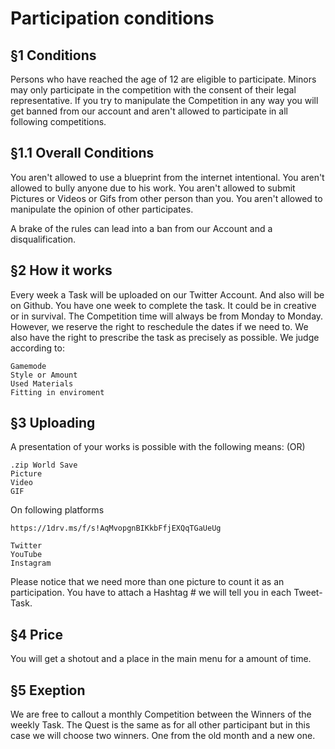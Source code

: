 # Participation conditions
 
## §1 Conditions 
Persons who have reached the age of 12 are eligible to participate.
Minors may only participate in the competition with the consent of their legal representative.
If you try to manipulate the Competition in any way you will get banned from our account and aren't allowed to participate in all following competitions. 
 
## §1.1 Overall Conditions
You aren't allowed to use a blueprint from the internet intentional. 
You aren't allowed to bully anyone due to his work. 
You aren't allowed to submit Pictures or Videos or Gifs from other person than you. 
You aren't allowed to manipulate the opinion of other participates. 
 
A brake of the rules can lead into a ban from our Account and a disqualification. 
 
 
## §2 How it works
Every week a Task will be uploaded on our Twitter Account. And also will be on Github. You have one week to complete the task. It could be in creative or in survival.
The Competition time will always be from Monday to Monday. However, we reserve the right to reschedule the dates if we need to. 
We also have the right to prescribe the task as precisely as possible.
We judge according to:
 
```
Gamemode 
Style or Amount
Used Materials
Fitting in enviroment
```
 
## §3 Uploading 
A presentation of your works is possible with the following means: (OR) 
```
.zip World Save
Picture 
Video
GIF
```
On following platforms
```
https://1drv.ms/f/s!AqMvopgnBIKkbFfjEXQqTGaUeUg

Twitter
YouTube
Instagram
```
 
Please notice that we need more than one picture to count it as an participation.
You have to attach a Hashtag # we will tell you in each Tweet-Task.
 
## §4 Price
You will get a shotout and a place in the main menu for a amount of time. 
 
## §5 Exeption
We are free to callout a monthly Competition between the Winners of the weekly Task. 
The Quest is the same as for all other participant but in this case we will choose two winners. One from the old month and a new one. 
 
